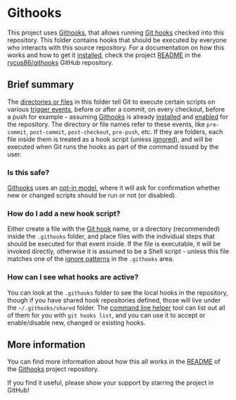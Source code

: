 # Githooks

This project uses [Githooks](https://github.com/rycus86/githooks), that allows running [Git hooks](https://git-scm.com/docs/githooks) checked into this repository. This folder contains hooks that should be executed by everyone who interacts with this source repository. For a documentation on how this works and how to get it [installed](https://github.com/rycus86/githooks#installation), check the project [README](https://github.com/rycus86/githooks/blob/master/README.md) in the [rycus86/githooks](https://github.com/rycus86/githooks) GitHub repository.

## Brief summary

The [directories or files](https://github.com/rycus86/githooks#layout-and-options) in this folder tell Git to execute certain scripts on various [trigger events](https://github.com/rycus86/githooks#supported-hooks), before or after a commit, on every checkout, before a push for example - assuming [Githooks](https://github.com/rycus86/githooks) is already [installed](https://github.com/rycus86/githooks#installation) and [enabled](https://github.com/rycus86/githooks#opt-in-hooks) for the repository. The directory or file names refer to these events, like `pre-commit`, `post-commit`, `post-checkout`, `pre-push`, etc. If they are folders, each file inside them is treated as a hook script (unless [ignored](https://github.com/rycus86/githooks#ignoring-files)), and will be executed when Git runs the hooks as part of the command issued by the user.

### Is this safe?

[Githooks](https://github.com/rycus86/githooks) uses an [opt-in model](https://github.com/rycus86/githooks#opt-in-hooks), where it will ask for confirmation whether new or changed scripts should be run or not (or disabled).

### How do I add a new hook script?

Either create a file with the [Git hook](https://github.com/rycus86/githooks#supported-hooks) name, or a directory (recommended) inside the `.githooks` folder, and place files with the individual steps that should be executed for that event inside. If the file is executable, it will be invoked directly, otherwise it is assumed to be a Shell script - unless this file matches one of the [ignore patterns](https://github.com/rycus86/githooks#ignoring-files) in the `.githooks` area.

### How can I see what hooks are active?

You can look at the `.githooks` folder to see the local hooks in the repository, though if you have shared hook repositories defined, those will live under the `~/.githooks/shared` folder. The [command line helper](https://github.com/rycus86/githooks/blob/master/docs/command-line-tool.md) tool can list out all of them for you with `git hooks list`, and you can use it to accept or enable/disable new, changed or existing hooks.

## More information

You can find more information about how this all works in the [README](https://github.com/rycus86/githooks/blob/master/README.md) of the [Githooks](https://github.com/rycus86/githooks) project repository.

If you find it useful, please show your support by starring the project in GitHub!